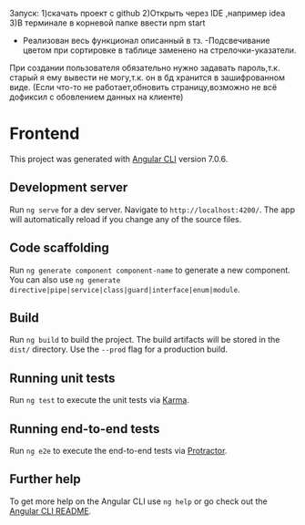 Запуск:
1)скачать проект с github
2)Открыть через IDE ,например idea
3)В терминале в корневой папке ввести npm start

+ Реализован весь функционал описанный в тз. 
-Подсвечивание цветом при сортировке в таблице заменено на стрелочки-указатели.

При создании пользователя обязательно нужно задавать пароль,т.к. старый я ему вывести не могу,т.к. он в бд хранится в зашифрованном виде.
(Если что-то не работает,обновить страницу,возможно не всё дофиксил с обовлением данных на клиенте)
# Frontend

This project was generated with [Angular CLI](https://github.com/angular/angular-cli) version 7.0.6.

## Development server

Run `ng serve` for a dev server. Navigate to `http://localhost:4200/`. The app will automatically reload if you change any of the source files.

## Code scaffolding

Run `ng generate component component-name` to generate a new component. You can also use `ng generate directive|pipe|service|class|guard|interface|enum|module`.

## Build

Run `ng build` to build the project. The build artifacts will be stored in the `dist/` directory. Use the `--prod` flag for a production build.

## Running unit tests

Run `ng test` to execute the unit tests via [Karma](https://karma-runner.github.io).

## Running end-to-end tests

Run `ng e2e` to execute the end-to-end tests via [Protractor](http://www.protractortest.org/).

## Further help

To get more help on the Angular CLI use `ng help` or go check out the [Angular CLI README](https://github.com/angular/angular-cli/blob/master/README.md).

